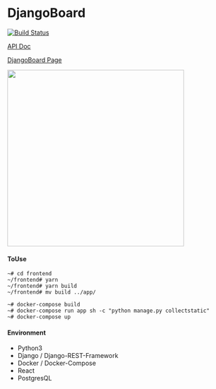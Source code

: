 # DjangoBoard

[![Build Status](https://travis-ci.org/joojaeyoon/DjangoBoard.svg?branch=master)](https://travis-ci.org/joojaeyoon/DjangoBoard)

[API Doc](api_doc.md)

<a href="http://52.44.73.171/board">DjangoBoard Page</a>

<img src="https://joojaeyoon.github.io/assets/board.png" width="400"/>

#### ToUse

```
~# cd frontend
~/frontend# yarn
~/frontend# yarn build
~/frontend# mv build ../app/

~# docker-compose build
~# docker-compose run app sh -c "python manage.py collectstatic"
~# docker-compose up
```

#### Environment

- Python3
- Django / Django-REST-Framework
- Docker / Docker-Compose
- React
- PostgresQL
